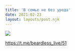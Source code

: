 ```yaml
---
title: 'В семье не без урода'
date: 2021-02-23
layout: layouts/post.njk
---
```


![](https://i.ibb.co/Zd6MKFJ/image.png)


https://t.me/beardless_live/51

